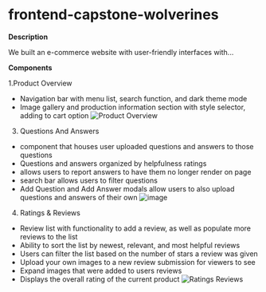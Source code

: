 # frontend-capstone-wolverines
**Description**

We built an e-commerce website with user-friendly interfaces with...

**Components**

1.Product Overview
- Navigation bar with menu list, search function, and dark theme mode
- Image gallery and production information section with style selector, adding to cart option
![Product Overview](https://user-images.githubusercontent.com/26387488/172020601-c541f147-b469-4095-8438-896c977d0823.png)

3. Questions And Answers
  - component that houses user uploaded questions and answers to those questions
  - Questions and answers organized by helpfulness ratings
  - allows users to report answers to have them no longer render on page
  - search bar allows users to filter questions
  - Add Question and Add Answer modals allow users to also upload questions and answers of their own
  ![image](https://user-images.githubusercontent.com/94881840/172021395-9b0f389c-a837-417d-b79f-ed7fe7d5a7df.png)
  
  4. Ratings & Reviews
  - Review list with functionality to add a review, as well as populate more reviews to the list
  - Ability to sort the list by newest, relevant, and most helpful reviews
  - Users can filter the list based on the number of stars a review was given
  - Upload your own images to a new review submission for viewers to see
  - Expand images that were added to users reviews
  - Displays the overall rating of the current product
  ![Ratings   Reviews](https://user-images.githubusercontent.com/93555749/172021608-6c408683-3efc-4f7b-bdee-37e34917273c.jpg)



